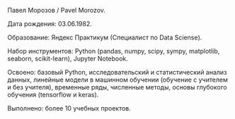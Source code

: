 Павел Морозов / Pavel Morozov.

Дата рождения: 03.06.1982.

Образование: Яндекс Практикум (Специалист по Data Sciense).

Набор инструментов: Python (pandas, numpy, scipy, sympy, matplotlib, seaborn, scikit-learn), Jupyter Notebook.

Освоено: базовый Python, исследовательский и статистический анализ данных, линейные модели в машинном обучении (обучение с учителем и без учителя), временные ряды, численные методы, основы глубокого обучения (tensorflow и keras).

Выполнено: более 10 учебных проектов.
